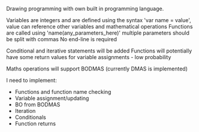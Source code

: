 Drawing programming with own built in programming language.

Variables are integers and are defined using the syntax 'var name = value', value can reference other variables and mathematical operations
Functions are called using 'name(any_parameters_here)' multiple parameters should be split with commas
No end-line is required

Conditional and iterative statements will be added
Functions will potentially have some return values for variable assignments - low probability

Maths operations will support BODMAS (currently DMAS is implemented)

I need to implement:
- Functions and function name checking
- Variable assignment/updating
- BO from BODMAS
- Iteration
- Conditionals
- Function returns
